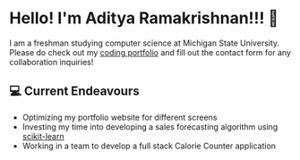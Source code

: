 # Hello! I'm Aditya Ramakrishnan!!! 👋

I am a freshman studying computer science at Michigan State University. Please do check out my [coding portfolio](https://adityaramki.netlify.app/) and fill out the contact form for any collaboration inquiries!

## 💻  Current Endeavours
- Optimizing my portfolio website for different screens
- Investing my time into developing a sales forecasting algorithm using [scikit-learn](https://scikit-learn.org/)
- Working in a team to develop a full stack Calorie Counter application

